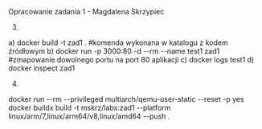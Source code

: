 Opracowanie zadania 1 - Magdalena Skrzypiec

3.
a) docker build -t zad1 .
#komenda wykonana w katalogu z kodem źródłowym
b) docker run -p 3000:80 -d --rm --name test1 zad1
#zmapowanie dowolnego portu na port 80 aplikacji
c) docker logs test1
d) docker inspect zad1

4.
docker run --rm --privileged multiarch/qemu-user-static --reset -p yes
docker buildx build -t mskrz/labs:zad1 --platform linux/arm/7,linux/arm64/v8,linux/amd64 --push .
